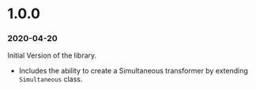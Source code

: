 # 1.0.0  
### 2020-04-20  
  
Initial Version of the library.  
  
- Includes the ability to create a Simultaneous transformer by extending `Simultaneous` class.  
  